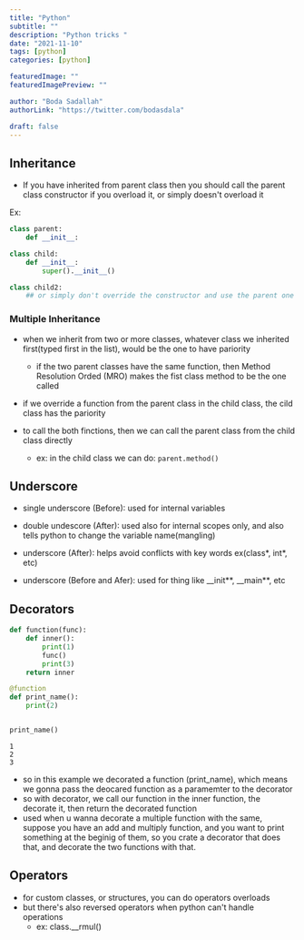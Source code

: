 ```yaml
---
title: "Python"
subtitle: ""
description: "Python tricks "
date: "2021-11-10"
tags: [python]
categories: [python]

featuredImage: ""
featuredImagePreview: ""

author: "Boda Sadallah"
authorLink: "https://twitter.com/bodasdala"

draft: false
---
```


## Inheritance

- If you have inherited from parent class then you should call the parent class constructor if you overload it, or simply doesn't overload it

Ex:

```python
class parent:
    def __init__:

class child:
    def __init__:
        super().__init__()

class child2:
    ## or simply don't override the constructor and use the parent one


```

### Multiple Inheritance

- when we inherit from two or more classes, whatever class we inherited first(typed first in the list), would be the one to have pariority

  - if the two parent classes have the same function, then Method Resolution Orded (MRO) makes the fist class method to be the one called

- if we override a function from the parent class in the child class, the cild class has the pariority

- to call the both finctions, then we can call the parent class from the child class directly
  - ex: in the child class we can do: `parent.method()`

## Underscore

- single underscore (Before): used for internal variables
- double undescore (After): used also for internal scopes only, and also tells python to change the variable name(mangling)
- underscore (After): helps avoid conflicts with key words ex(class*, int*, etc)

- underscore (Before and Afer): used for thing like \_\_init**, \_\_main**, etc

## Decorators

```python
def function(func):
    def inner():
        print(1)
        func()
        print(3)
    return inner

@function
def print_name():
    print(2)


print_name()
```

    1
    2
    3

- so in this example we decorated a function (print_name), which means we gonna pass the deocared function as a paramemter to the decorator
- so with decorator, we call our function in the inner function, the decorate it, then return the decorated function
- used when u wanna decorate a multiple function with the same, suppose you have an add and multiply function, and you want to print something at the beginig of them, so you crate a decorator that does that, and decorate the two functions with that.

## Operators

- for custom classes, or structures, you can do operators overloads
- but there's also reversed operators when python can't handle operations
  - ex: class.\_\_rmul()
